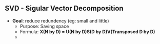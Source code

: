 ## SVD - Sigular Vector Decomposition

- __Goal__: reduce redundency (eg: small and little)
     - Purpose: Saving space
     - Formula: __X(N by D) = U(N by D)S(D by D)V(Transposed D by D)__
     - 

